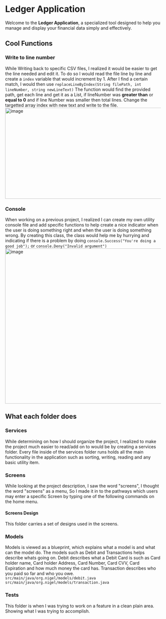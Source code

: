 # Ledger Application
Welcome to the **Ledger Application**, a specialized tool designed to help you manage and display your financial data simply and effectively.

## Cool Functions

### Write to line number
While Writing back to specific CSV files, I realized it would be easier to get the line needed and edit it.
To do so I would read the file line by line and create a ``index`` variable that would increment by 1.
After I find a certain match, I would then use ``replaceLineByIndex(String filePath, int lineNumber, string newLineText)``
The function would find the provided path, get each line and get it as a List, if lineNumber was **greater than** or **equal to 0** and if line Number was smaller then total lines.
Change the targetted array index with new text and write to the file.
<img width="744" height="295" alt="image" src="https://github.com/user-attachments/assets/e0f59af5-3f7b-4742-b0a2-ee515c288b65" />


###  Console
When working on a previous project, I realized I can create my own utility console file and add specific functions to help create a nice indicator when
the user is doing something right and when the user is doing something wrong.
By creating this class, the class would help me by hurrying and indicating if there is a problem by doing
``console.Success("You're doing a good job");``
or
``console.Deny("Invalid argument")``
<img width="677" height="503" alt="image" src="https://github.com/user-attachments/assets/62915ba8-a1bc-473c-9f08-eb6c394b30fc" />

    

## What each folder does
### Services
While determining on how I should organize the project, I realized to make the project much easier to read/add on to would be by creating a services folder.
Every file inside of the services folder runs holds all the main functionality in the application such as sorting, writing, reading and any basic utility item.
### Screens
While looking at the project description, I saw the word "screens", I thought the word "screens" as a menu, So I made it in to the pathways which users may enter
a specific Screen by typing one of the following commands on the home menu.
#### Screens Design
This folder carries a set of designs used in the screens.
### Models
Models is viewed as a blueprint, which explains what a model is and what can the model do. The models such as Debit and Transactions helps describe whats going on.
Debit describes what a Debit Card is such as Card holder name, Card holder Address, Card Number, Card CVV, Card Expiration and how much money the card has.
Transaction describes who you paid so far and who you owe.
``src/main/java/org.nigel/models/debit.java``
``src/main/java/org.nigel/models/transaction.java``
### Tests
This folder is when I was trying to work on a feature in a clean plain area. Showing what I was trying to accomplish.
    
